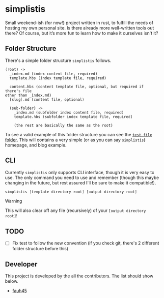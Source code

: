 # simplistis

Small weekend-ish (for now!) project written in rust, to fulfill the needs of
hosting my own personal site. Is there already more well-written tools out there?
Of course, but it’s more fun to learn how to make it ourselves isn't it?

## Folder Structure

There's a simple folder structure `simplistis` follows.

```text
(root) ->
  _index.md (index content file, required)
  template.hbs (index template file, required)

  content.hbs (content template file, optional, but required if there's file
other than _index.md)
  [slug].md (content file, optional)

  (sub-folder) ->
    _index.md (subfolder index content file, required)
    template.hbs (subfolder index template file, required)

    (the rest are basically the same as the root)
```

To see a valid example of this folder structure you can see the [`test_file`
folder](/test_files). This will contains a very simple (or as you can say
`simplistis`) homepage, and blog example.

## CLI

Currently `simplistis` only supports CLI interface, though it is very easy to
use. The only command you need to use and remember (though this maybe changing
in the future, but rest assured I'll be sure to make it compatible!).

```bash
simplistis [template directory root] [output directory root]
```

> [!WARNING]
> This will also clear off any file (recursively) of your `[output directory root]`!

## TODO

- [ ] Fix test to follow the new convention (if you check git, there's
      2 different folder structure before this)

## Developer

This project is developed by the all the contributors. The list should show below.

- [fauh45](https://github.com/fauh45)
